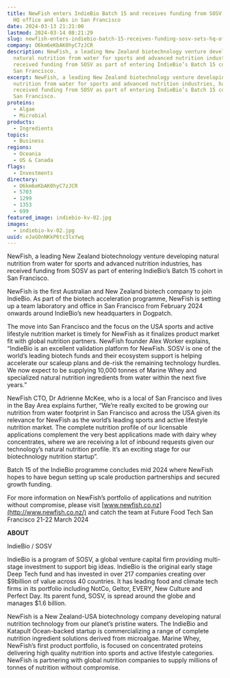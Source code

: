 ```yaml
---
title: NewFish enters IndieBio Batch 15 and receives funding from SOSV, sets up
  HQ office and labs in San Francisco
date: 2024-03-13 21:21:00
lastmod: 2024-03-14 08:21:29
slug: newfish-enters-indiebio-batch-15-receives-funding-sosv-sets-hq-office-labs-san-francisco
company: O6km6eKbAK0hyC7zJCR
description: NewFish, a leading New Zealand biotechnology venture developing
  natural nutrition from water for sports and advanced nutrition industries, has
  received funding from SOSV as part of entering IndieBio’s Batch 15 cohort in
  San Francisco.
excerpt: NewFish, a leading New Zealand biotechnology venture developing natural
  nutrition from water for sports and advanced nutrition industries, has
  received funding from SOSV as part of entering IndieBio’s Batch 15 cohort in
  San Francisco.
proteins:
  - Algae
  - Microbial
products:
  - Ingredients
topics:
  - Business
regions:
  - Oceania
  - US & Canada
flags:
  - Investments
directory:
  - O6km6eKbAK0hyC7zJCR
  - 5703
  - 1299
  - 1353
  - 699
featured_image: indiebio-kv-02.jpg
images:
  - indiebio-kv-02.jpg
uuid: eJaGOnNKkP6tc3lxYwq
---
```

NewFish, a leading New Zealand biotechnology venture developing natural nutrition from water for sports and advanced nutrition industries, has received funding from SOSV as part of entering IndieBio’s Batch 15 cohort in San Francisco.

NewFish is the first Australian and New Zealand biotech company to join IndieBio. As part of the biotech acceleration programme, NewFish is setting up a team laboratory and office in San Francisco from February 2024 onwards around IndieBio’s new headquarters in Dogpatch.

The move into San Francisco and the focus on the USA sports and active lifestyle nutrition market is timely for NewFish as it finalizes product market fit with global nutrition partners. NewFish founder Alex Worker explains, “IndieBio is an excellent validation platform for NewFish. SOSV is one of the world’s leading biotech funds and their ecosystem support is helping accelerate our scaleup plans and de-risk the remaining technology hurdles. We now expect to be supplying 10,000 tonnes of Marine Whey and specialized natural nutrition ingredients from water within the next five years.”

NewFish CTO, Dr Adrienne McKee, who is a local of San Francisco and lives in the Bay Area explains further, “We’re really excited to be growing our nutrition from water footprint in San Francisco and across the USA given its relevance for NewFish as the world’s leading sports and active lifestyle nutrition market. The complete nutrition profile of our licensable applications complement the very best applications made with dairy whey concentrates, where we are receiving a lot of inbound requests given our technology’s natural nutrition profile. It’s an exciting stage for our biotechnology nutrition startup”.

Batch 15 of the IndieBio programme concludes mid 2024 where NewFish hopes to have begun setting up scale production partnerships and secured growth funding.

For more information on NewFish’s portfolio of applications and nutrition without compromise, please visit [www.newfish.co.nz](http://www.newfish.co.nz/) and catch the team at Future Food Tech San Francisco 21-22 March 2024

**ABOUT**

IndieBio / SOSV

IndieBio is a program of SOSV, a global venture capital firm providing multi-stage investment to support big ideas. IndieBio is the original early stage Deep Tech fund and has invested in over 217 companies creating over $9billion of value across 40 countries. It  has leading food and climate tech firms in its portfolio including NotCo, Geltor, EVERY, New Culture and Perfect Day. Its parent fund, SOSV, is spread around the globe and manages $1.6 billion.

NewFish is a New Zealand-USA biotechnology company developing natural nutrition technology from our planet’s pristine waters. The IndieBio and Katapult Ocean-backed startup is commercializing a range of complete nutrition ingredient solutions derived from microalgae. Marine Whey, NewFish’s first product portfolio, is focused on concentrated proteins delivering high quality nutrition into sports and active lifestyle categories. NewFish is partnering with global nutrition companies to supply millions of tonnes of nutrition without compromise.
